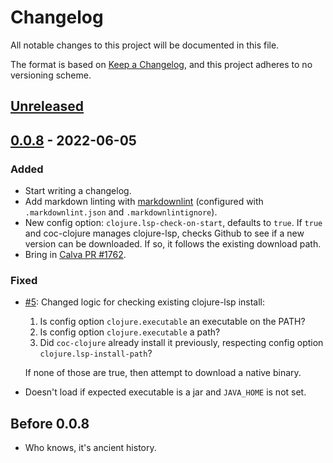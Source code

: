 # Changelog

All notable changes to this project will be documented in this file.

The format is based on [Keep a Changelog], and
this project adheres to no versioning scheme.

[Keep a Changelog]: https://keepachangelog.com/en/1.0.0/

## [Unreleased]

## [0.0.8] - 2022-06-05

### Added

- Start writing a changelog.
- Add markdown linting with [markdownlint] (configured with `.markdownlint.json` and
    `.markdownlintignore`).
- New config option: `clojure.lsp-check-on-start`, defaults to `true`.
    If `true` and coc-clojure manages clojure-lsp, checks Github to see if a new version
    can be downloaded. If so, it follows the existing download path.
- Bring in [Calva PR #1762].

[markdownlint]: https://github.com/DavidAnson/markdownlint
[Calva PR #1762]: https://github.com/BetterThanTomorrow/calva/pull/1762

### Fixed
- [#5]: Changed logic for checking existing clojure-lsp install:
    1. Is config option `clojure.executable` an executable on the PATH?
    2. Is config option `clojure.executable` a path?
    3. Did `coc-clojure` already install it previously, respecting config option
       `clojure.lsp-install-path`?

    If none of those are true, then attempt to download a native binary.
- Doesn't load if expected executable is a jar and `JAVA_HOME` is not set.

[#5]: https://github.com/NoahTheDuke/coc-clojure/issues/5

## Before 0.0.8

- Who knows, it's ancient history.

[Unreleased]: https://github.com/NoahTheDuke/coc-clojure/compare/v0.0.8...HEAD
[0.0.8]: https://github.com/NoahTheDuke/coc-clojure/compare/v0.0.7...v0.0.8
